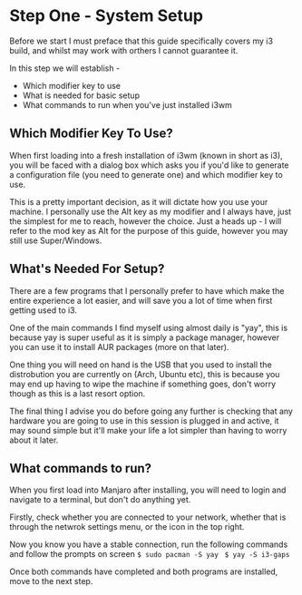 # Step One - System Setup

Before we start I must preface that this guide specifically covers my i3 build, and whilst may work with orthers I cannot guarantee it.

In this step we will establish - 
 - Which modifier key to use
 - What is needed for basic setup
 - What commands to run when you've just installed i3wm
 
## Which Modifier Key To Use?
When first loading into a fresh installation of i3wm (known in short as i3), you will be faced with a dialog box which asks you if you'd like to generate a configuration file (you need to generate one) and which modifier key to use.

This is a pretty important decision, as it will dictate how you use your machine. I personally use the Alt key as my modifier and I always have, just the simplest for me to reach, however the choice. Just a heads up - I will refer to the mod key as Alt for the purpose of this guide, however you may still use Super/Windows.

## What's Needed For Setup?
There are a few programs that I personally prefer to have which make the entire experience a lot easier, and will save you a lot of time when first getting used to i3. 

One of the main commands I find myself using almost daily is "yay", this is because yay is super useful as it is simply a package manager, however you can use it to install AUR packages (more on that later).

One thing you will need on hand is the USB that you used to install the distrobution you are currently on (Arch, Ubuntu etc), this is because you may end up having to wipe the machine if something goes, don't worry though as this is a last resort option.

The final thing I advise you do before going any further is checking that any hardware you are going to use in this session is plugged in and active, it may sound simple but it'll make your life a lot simpler than having to worry about it later. 

## What commands to run?
When you first load into Manjaro after installing, you will need to login and navigate to a terminal, but don't do anything yet. 

Firstly, check whether you are connected to your network, whether that is through the netwrok settings menu, or the icon in the top right.

Now you know you have a stable connection, run the following commands and follow the prompts on screen 
``$ sudo pacman -S yay ``
``$ yay -S i3-gaps ``

Once both commands have completed and both programs are installed, move to the next step.
